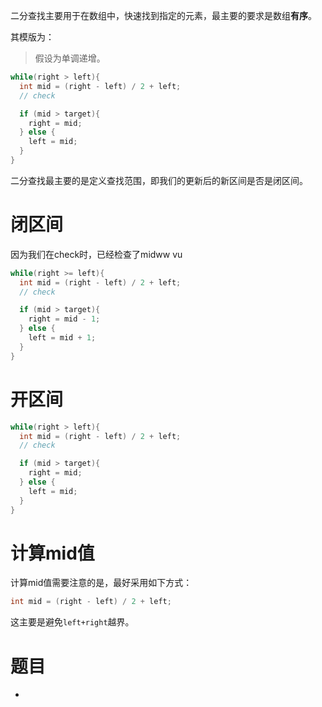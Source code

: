 二分查找主要用于在数组中，快速找到指定的元素，最主要的要求是数组**有序**。

其模版为：

> 假设为单调递增。

```java
while(right > left){
  int mid = (right - left) / 2 + left;
  // check

  if (mid > target){
	right = mid;
  } else {
    left = mid;
  }
}
```

二分查找最主要的是定义查找范围，即我们的更新后的新区间是否是闭区间。

# 闭区间

因为我们在check时，已经检查了midww vu

```java
while(right >= left){
  int mid = (right - left) / 2 + left;
  // check

  if (mid > target){
	right = mid - 1;
  } else {
    left = mid + 1;
  }
}
```

# 开区间

```java
while(right > left){
  int mid = (right - left) / 2 + left;
  // check

  if (mid > target){
	right = mid;
  } else {
    left = mid;
  }
}
```

# 计算mid值

计算mid值需要注意的是，最好采用如下方式：
```java
int mid = (right - left) / 2 + left;
```

这主要是避免`left+right`越界。
# 题目

- 

